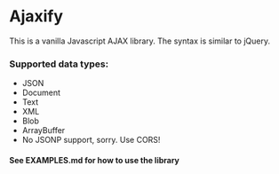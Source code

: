 # Ajaxify

This is a vanilla Javascript AJAX library. The syntax is similar to jQuery.

### Supported data types:

 - JSON
 - Document
 - Text
 - XML
 - Blob
 - ArrayBuffer
 - No JSONP support, sorry. Use CORS!

#### See EXAMPLES.md for how to use the library
